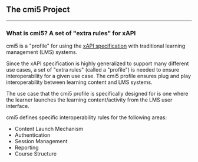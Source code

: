 ## The cmi5 Project

------

### What is cmi5? A set of "extra rules" for xAPI

cmi5 is a "profile" for using the [xAPI specification](https://github.com/adlnet/xAPI-Spec) with traditional learning management (LMS) systems.

Since the xAPI specification is highly generalized to support many different use cases, a set of "extra rules" (called a "profile") is needed to ensure interoperability for a given use case. The cmi5 profile ensures plug and play interoperability between learning content and LMS systems.

The use case that the cmi5 profile is specifically designed for is one where the learner launches the learning content/activity from the LMS user interface.

cmi5 defines specific interoperability rules for the following areas:

- Content Launch Mechanism
- Authentication
- Session Management
- Reporting
- Course Structure
